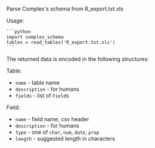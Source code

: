 Parse Complex's schema from R_export.txt.xls

Usage:

    ```python
    import complex_schema
    tables = read_tables('R_export.txt.xls')
    ```

The returned data is encoded in the following structures:

Table:
- `name` - table name
- `description` - for humans
- `fields` - list of `Field`s

Field:
- `name` - field name, csv header
- `description` - for humans
- `type` - one of `char`, `num`, `date`, `prop`
- `length` - suggested length in characters
